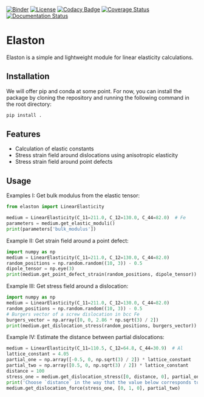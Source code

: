 [![Binder](https://mybinder.org/badge_logo.svg)](https://mybinder.org/v2/gh/pyiron/elaston/HEAD)
[![License](https://img.shields.io/badge/License-BSD_3--Clause-blue.svg)](https://opensource.org/licenses/BSD-3-Clause)
[![Codacy Badge](https://app.codacy.com/project/badge/Grade/4aaeaca43ca54789ae5b328e17e1d937)](https://app.codacy.com/gh/pyiron/elaston/dashboard?utm_source=gh&utm_medium=referral&utm_content=&utm_campaign=Badge_grade)
[![Coverage Status](https://coveralls.io/repos/github/pyiron/elaston/badge.svg?branch=main)](https://coveralls.io/github/pyiron/elaston?branch=main)
[![Documentation Status](https://readthedocs.org/projects/elaston/badge/?version=latest)](https://elaston.readthedocs.io/en/latest/?badge=latest)

# Elaston

Elaston is a simple and lightweight module for linear elasticity calculations.

## Installation

We will offer pip and conda at some point. For now, you can install the package by cloning the repository and running the following command in the root directory:

```bash
pip install .
```

## Features

- Calculation of elastic constants
- Stress strain field around dislocations using anisotropic elasticity
- Stress strain field around point defects


## Usage

Examples I: Get bulk modulus from the elastic tensor:

```python
from elaston import LinearElasticity

medium = LinearElasticity(C_11=211.0, C_12=130.0, C_44=82.0)  # Fe
parameters = medium.get_elastic_moduli()
print(parameters['bulk_modulus'])
```


Example II: Get strain field around a point defect:

```python
import numpy as np
medium = LinearElasticity(C_11=211.0, C_12=130.0, C_44=82.0)
random_positions = np.random.random((10, 3)) - 0.5
dipole_tensor = np.eye(3)
print(medium.get_point_defect_strain(random_positions, dipole_tensor))
```


Example III: Get stress field around a dislocation:

```python
import numpy as np
medium = LinearElasticity(C_11=211.0, C_12=130.0, C_44=82.0)
random_positions = np.random.random((10, 3)) - 0.5
# Burgers vector of a screw dislocation in bcc Fe
burgers_vector = np.array([0, 0, 2.86 * np.sqrt(3) / 2])
print(medium.get_dislocation_stress(random_positions, burgers_vector))
```

Example IV: Estimate the distance between partial dislocations:

```python
medium = LinearElasticity(C_11=110.5, C_12=64.8, C_44=30.9)  # Al
lattice_constant = 4.05
partial_one = np.array([-0.5, 0, np.sqrt(3) / 2]) * lattice_constant
partial_two = np.array([0.5, 0, np.sqrt(3) / 2]) * lattice_constant
distance = 100
stress_one = medium.get_dislocation_stress([0, distance, 0], partial_one)
print('Choose `distance` in the way that the value below corresponds to SFE')
medium.get_dislocation_force(stress_one, [0, 1, 0], partial_two)
```
